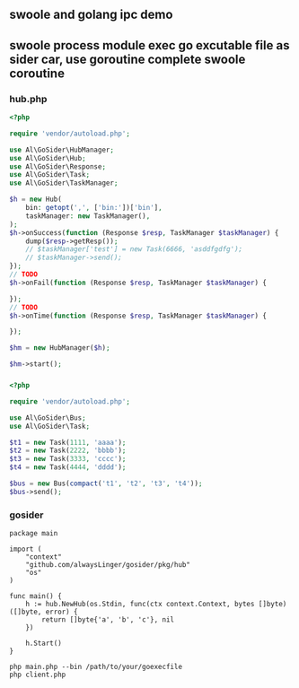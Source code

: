 ## swoole and golang ipc demo

## swoole process module exec go excutable file as sider car, use goroutine complete swoole coroutine

### hub.php

```php
<?php

require 'vendor/autoload.php';

use Al\GoSider\HubManager;
use Al\GoSider\Hub;
use Al\GoSider\Response;
use Al\GoSider\Task;
use Al\GoSider\TaskManager;

$h = new Hub(
    bin: getopt(',', ['bin:'])['bin'],
    taskManager: new TaskManager(),
);
$h->onSuccess(function (Response $resp, TaskManager $taskManager) {
    dump($resp->getResp());
    // $taskManager['test'] = new Task(6666, 'asddfgdfg');
    // $taskManager->send();
});
// TODO
$h->onFail(function (Response $resp, TaskManager $taskManager) {

});
// TODO
$h->onTime(function (Response $resp, TaskManager $taskManager) {

});

$hm = new HubManager($h);

$hm->start();

```

###  

```php
<?php

require 'vendor/autoload.php';

use Al\GoSider\Bus;
use Al\GoSider\Task;

$t1 = new Task(1111, 'aaaa');
$t2 = new Task(2222, 'bbbb');
$t3 = new Task(3333, 'cccc');
$t4 = new Task(4444, 'dddd');

$bus = new Bus(compact('t1', 't2', 't3', 't4'));
$bus->send();


```

### gosider

```golang
package main

import (
	"context"
	"github.com/alwaysLinger/gosider/pkg/hub"
	"os"
)

func main() {
	h := hub.NewHub(os.Stdin, func(ctx context.Context, bytes []byte) ([]byte, error) {
		return []byte{'a', 'b', 'c'}, nil
	})

	h.Start()
}
```
```shell
php main.php --bin /path/to/your/goexecfile
php client.php
```